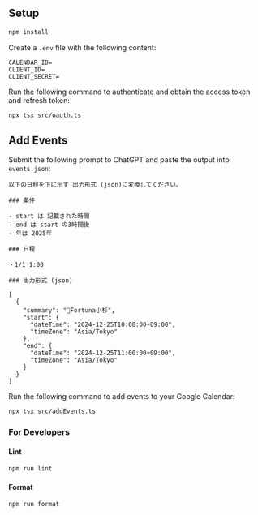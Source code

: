 ## Setup

```sh
npm install
```

Create a `.env` file with the following content:

```
CALENDAR_ID=
CLIENT_ID=
CLIENT_SECRET=
```

Run the following command to authenticate and obtain the access token and refresh token:

```sh
npx tsx src/oauth.ts
```

## Add Events

Submit the following prompt to ChatGPT and paste the output into `events.json`:

```
以下の日程を下に示す 出力形式 (json)に変換してください。

### 条件

- start は 記載された時間
- end は start の3時間後
- 年は 2025年

### 日程

・1/1 1:00

### 出力形式 (json)

[
  {
    "summary": "🏀Fortuna小杉",
    "start": {
      "dateTime": "2024-12-25T10:00:00+09:00",
      "timeZone": "Asia/Tokyo"
    },
    "end": {
      "dateTime": "2024-12-25T11:00:00+09:00",
      "timeZone": "Asia/Tokyo"
    }
  }
]

```

Run the following command to add events to your Google Calendar:

```sh
npx tsx src/addEvents.ts
```

### For Developers

#### Lint

```sh
npm run lint
```

#### Format

```sh
npm run format
```
